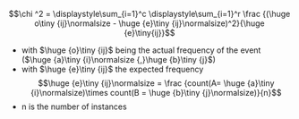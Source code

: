 $$\chi ^2 = \displaystyle\sum_{i=1}^c \displaystyle\sum_{i=1}^r \frac {(\huge o\tiny {ij}\normalsize - \huge {e}\tiny {ij}\normalsize)^2}{\huge {e}\tiny{ij}}$$
- with $\huge {o}\tiny {ij}$ being the actual frequency of the event ($\huge {a}\tiny {i}\normalsize {,}\huge {b}\tiny {j}$)
- with $\huge {e}\tiny {ij}$ the expected frequency
$$\huge {e}\tiny {ij}\normalsize = \frac {count(A= \huge {a}\tiny {i}\normalsize)\times count(B = \huge {b}\tiny {j}\normalsize)}{n}$$
- n is the number of instances